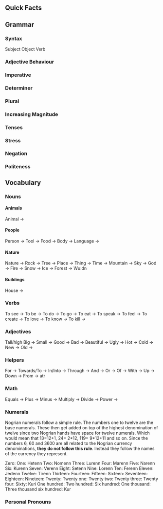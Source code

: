 

```table-of-contents
```


## Quick Facts



## Grammar


### Syntax

Subject Object Verb


### Adjective Behaviour


### Imperative


### Determiner


### Plural



### Increasing Magnitude


### Tenses



### Stress


### Negation


### Politeness


## Vocabulary

### Nouns

#### Animals

Animal ->

#### People

Person -> 
Tool -> 
Food -> 
Body -> 
Language ->

#### Nature

Nature ->
Rock -> 
Tree -> 
Place ->
Thing ->
Time -> 
Mountain ->
Sky -> 
God ->
Fire -> 
Snow -> 
Ice ->
Forest -> Wu:dn 

#### Buildings

House ->


### Verbs

To see -> 
To be -> 
To do -> 
To go -> 
To eat ->
To speak -> 
To feel -> 
To create ->
To love -> 
To know -> 
To kill -> 


### Adjectives

Tall/high 
Big -> 
Small ->
Good ->
Bad -> 
Beautiful -> 
Ugly ->
Hot -> 
Cold ->
New ->
Old -> 


### Helpers

For ->
Towards/To ->
In/Into ->
Through ->
And ->
Or ->
Of ->
With ->
Up ->
Down ->
From ->  atr 



### Math

Equals -> 
Plus ->
Minus ->
Multiply ->
Divide ->
Power ->



### Numerals

Nogrian numerals follow a simple rule. The numbers one to twelve are the base numerals. These then get added on top of the highest denomination of twelve since two Nogrian hands have space for twelve numerals.  Which would mean that 13=12+1, 24= 2\*12, 119= 9\*12+11 and so on. Since the numbers 6, 60 and 3600 are all related to the Nogrian currency denominations, **they do not follow this rule**. Instead they follow the names of the currency they represent. 

Zero: 
One: Hetenn
Two: Nomenn
Three: Lurenn
Four: Marenn
Five: Narenn
Six:  Kurenn
Seven: Verenn
Eight: Setenn
Nine:  Lorenn
Ten:  Ferenn
Eleven:  Jedenn
Twelve: Tirenn 
Thirteen: 
Fourteen: 
Fifteen: 
Sixteen: 
Seventeen: 
Eighteen: 
Nineteen: 
Twenty: 
Twenty one: 
Twenty two: 
Twenty three: 
Twenty four: 
Sixty: Kuri
One hundred: 
Two hundred: 
Six hundred: 
One thousand: 
Three thousand six hundred: Kur



### Personal Pronouns




